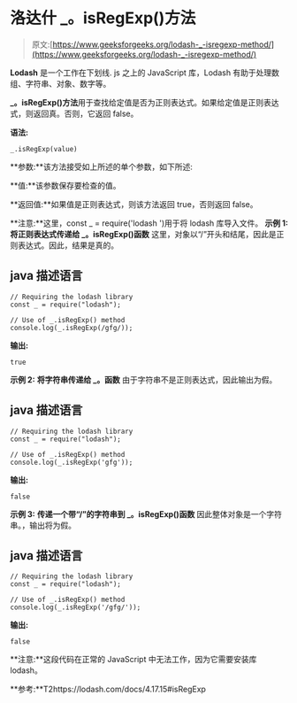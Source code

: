 # 洛达什 _。isRegExp()方法

> 原文:[https://www.geeksforgeeks.org/lodash-_-isregexp-method/](https://www.geeksforgeeks.org/lodash-_-isregexp-method/)

**Lodash** 是一个工作在下划线. js 之上的 JavaScript 库，Lodash 有助于处理数组、字符串、对象、数字等。

**_。isRegExp()方法**用于查找给定值是否为正则表达式。如果给定值是正则表达式，则返回真。否则，它返回 false。

**语法:**

```
_.isRegExp(value)
```

**参数:**该方法接受如上所述的单个参数，如下所述:

**值:**该参数保存要检查的值。

**返回值:**如果值是正则表达式，则该方法返回 true，否则返回 false。

**注意:**这里，const _ = require('lodash ')用于将 lodash 库导入文件。
**示例 1:** **将正则表达式传递给 _。isRegExp()函数**
这里，对象以“/”开头和结尾，因此是正则表达式。因此，结果是真的。

## java 描述语言

```
// Requiring the lodash library 
const _ = require("lodash"); 

// Use of _.isRegExp() method
console.log(_.isRegExp(/gfg/));
```

**输出:**

```
true
```

**示例 2:** **将字符串传递给 _。函数**
由于字符串不是正则表达式，因此输出为假。

## java 描述语言

```
// Requiring the lodash library 
const _ = require("lodash"); 

// Use of _.isRegExp() method
console.log(_.isRegExp('gfg'));
```

**输出:**

```
false
```

**示例 3:** **传递一个带“/”的字符串到 _。isRegExp()函数**
因此整体对象是一个字符串。，输出将为假。

## java 描述语言

```
// Requiring the lodash library 
const _ = require("lodash"); 

// Use of _.isRegExp() method
console.log(_.isRegExp('/gfg/'));
```

**输出:**

```
false
```

**注意:**这段代码在正常的 JavaScript 中无法工作，因为它需要安装库 lodash。

**参考:**T2https://lodash.com/docs/4.17.15#isRegExp